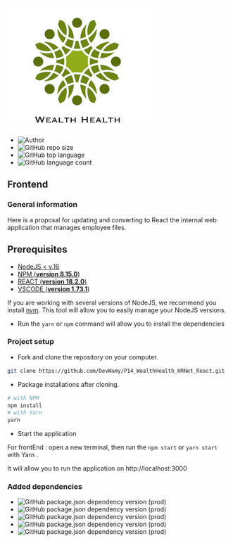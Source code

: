![logo](src/assets/WealthHealth.png)



- ![Author](https://img.shields.io/badge/Author-Nadia%20Bolivant-blue)
- ![GitHub repo size](https://img.shields.io/github/repo-size/DevWamy/P14_WealthHealth_HRNet_React?color=blueviolet)
- ![GitHub top language](https://img.shields.io/github/languages/top/DevWamy/P14_WealthHealth_HRNet_React?color=ff64b2)
- ![GitHub language count](https://img.shields.io/github/languages/count/DevWamy/P14_WealthHealth_HRNet_React?color=blueviolet)

## Frontend

### General information

Here is a proposal for updating and converting to React the internal web application that manages employee files.

## Prerequisites

- [NodeJS < v.16](https://nodejs.org/en/)
- [NPM (**version 8.15.0**)](https://www.npmjs.com/)
- [REACT (**version 18.2.0**)](https://en.reactjs.org/) 
- [VSCODE (**version 1.73.1**)](https://code.visualstudio.com/)

If you are working with several versions of NodeJS, we recommend you install [nvm](https://github.com/nvm-sh/nvm). This tool will allow you to easily manage your NodeJS versions.


- Run the `yarn` or `npm` command will allow you to install the dependencies

### Project setup

- Fork and clone the repository on your computer.

````bash
git clone https://github.com/DevWamy/P14_WealthHealth_HRNet_React.git
````

- Package installations after cloning.

```bash
# with NPM
npm install
# with Yarn
yarn
```

- Start the application
 
For frontEnd :
open a new terminal, then run the `npm start` or `yarn start ` with Yarn .

It will allow you to run the application on http://localhost:3000
 

### Added dependencies

- ![GitHub package.json dependency version (prod)](https://img.shields.io/github/package-json/dependency-version/DevWamy/P14_WealthHealth_HRNet_React/react?color=blueviolet)
- ![GitHub package.json dependency version (prod)](https://img.shields.io/github/package-json/dependency-version/DevWamy/P14_WealthHealth_HRNet_React/react-router-dom?color=ff64b2)
- ![GitHub package.json dependency version (prod)](https://img.shields.io/github/package-json/dependency-version/DevWamy/P14_WealthHealth_HRNet_React/redux?color=blueviolet)
- ![GitHub package.json dependency version (prod)](https://img.shields.io/github/package-json/dependency-version/DevWamy/P14_WealthHealth_HRNet_React/react-redux?color=ff64b2)
- ![GitHub package.json dependency version (prod)](https://img.shields.io/github/package-json/dependency-version/DevWamy/P14_WealthHealth_HRNet_React/react-scripts?color=blueviolet)

